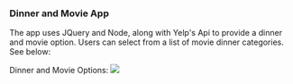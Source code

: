 ### Dinner and Movie App

The app uses JQuery and Node, along with Yelp's Api to provide a dinner and movie option. Users can select from a list of movie
dinner categories. See below: 

Dinner and Movie Options: 
![](images/1st.png)
